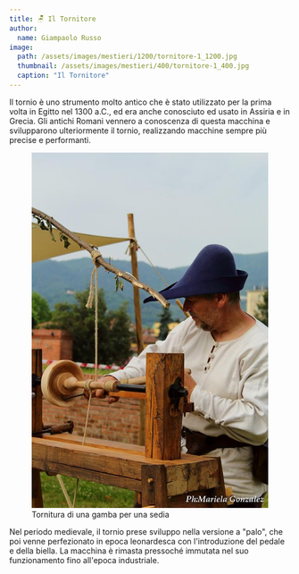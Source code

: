 ```yaml
---
title: 🪑 Il Tornitore
author:
  name: Giampaolo Russo
image: 
  path: /assets/images/mestieri/1200/tornitore-1_1200.jpg
  thumbnail: /assets/images/mestieri/400/tornitore-1_400.jpg
  caption: "Il Tornitore"
---
```


Il tornio è uno strumento molto antico che è stato utilizzato per la prima volta
in Egitto nel 1300 a.C., ed era anche conosciuto ed usato in Assiria e in
Grecia. Gli antichi Romani vennero a conoscenza di questa macchina e
svilupparono ulteriormente il tornio, realizzando macchine sempre più precise e
performanti.

<!-- more -->

<figure class="align-center">
    <img src="/assets/images/mestieri/800/tornitore-2_800.jpg" alt="Tornitura di una gamba per una sedia">
  <figcaption>Tornitura di una gamba per una sedia</figcaption>
</figure>

Nel periodo medievale, il tornio prese sviluppo nella versione a "palo", che poi
venne perfezionato in epoca leonardesca con l'introduzione del pedale e della
biella. La macchina è rimasta pressoché immutata nel suo funzionamento fino
all'epoca industriale.
